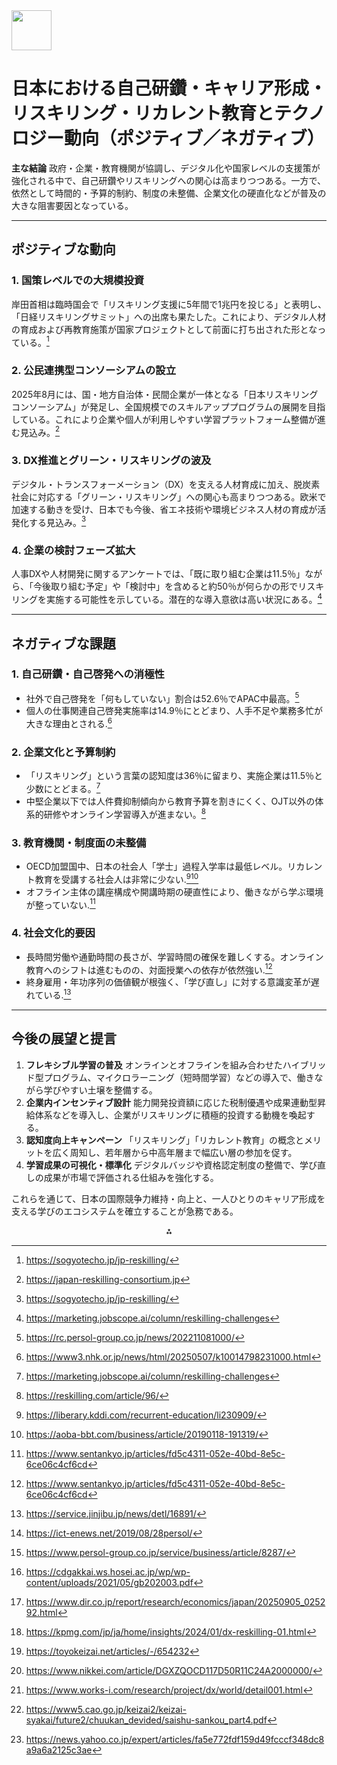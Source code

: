 <img src="https://r2cdn.perplexity.ai/pplx-full-logo-primary-dark%402x.png" style="height:64px;margin-right:32px"/>

# 日本における自己研鑽・キャリア形成・リスキリング・リカレント教育とテクノロジー動向（ポジティブ／ネガティブ）

**主な結論**
政府・企業・教育機関が協調し、デジタル化や国家レベルの支援策が強化される中で、自己研鑽やリスキリングへの関心は高まりつつある。一方で、依然として時間的・予算的制約、制度の未整備、企業文化の硬直化などが普及の大きな阻害要因となっている。

***

## ポジティブな動向

### 1. 国策レベルでの大規模投資

岸田首相は臨時国会で「リスキリング支援に5年間で1兆円を投じる」と表明し、「日経リスキリングサミット」への出席も果たした。これにより、デジタル人材の育成および再教育施策が国家プロジェクトとして前面に打ち出された形となっている。[^1]

### 2. 公民連携型コンソーシアムの設立

2025年8月には、国・地方自治体・民間企業が一体となる「日本リスキリングコンソーシアム」が発足し、全国規模でのスキルアッププログラムの展開を目指している。これにより企業や個人が利用しやすい学習プラットフォーム整備が進む見込み。[^2]

### 3. DX推進とグリーン・リスキリングの波及

デジタル・トランスフォーメーション（DX）を支える人材育成に加え、脱炭素社会に対応する「グリーン・リスキリング」への関心も高まりつつある。欧米で加速する動きを受け、日本でも今後、省エネ技術や環境ビジネス人材の育成が活発化する見込み。[^1]

### 4. 企業の検討フェーズ拡大

人事DXや人材開発に関するアンケートでは、「既に取り組む企業は11.5％」ながら、「今後取り組む予定」や「検討中」を含めると約50％が何らかの形でリスキリングを実施する可能性を示している。潜在的な導入意欲は高い状況にある。[^3]

***

## ネガティブな課題

### 1. 自己研鑽・自己啓発への消極性

- 社外で自己啓発を「何もしていない」割合は52.6％でAPAC中最高。[^4]
- 個人の仕事関連自己啓発実施率は14.9％にとどまり、人手不足や業務多忙が大きな理由とされる.[^5]


### 2. 企業文化と予算制約

- 「リスキリング」という言葉の認知度は36％に留まり、実施企業は11.5％と少数にとどまる。[^3]
- 中堅企業以下では人件費抑制傾向から教育予算を割きにくく、OJT以外の体系的研修やオンライン学習導入が進まない。[^6]


### 3. 教育機関・制度面の未整備

- OECD加盟国中、日本の社会人「学士」過程入学率は最低レベル。リカレント教育を受講する社会人は非常に少ない.[^7][^8]
- オフライン主体の講座構成や開講時期の硬直性により、働きながら学ぶ環境が整っていない.[^9]


### 4. 社会文化的要因

- 長時間労働や通勤時間の長さが、学習時間の確保を難しくする。オンライン教育へのシフトは進むものの、対面授業への依存が依然強い.[^9]
- 終身雇用・年功序列の価値観が根強く、「学び直し」に対する意識変革が遅れている.[^10]

***

## 今後の展望と提言

1. **フレキシブル学習の普及**
オンラインとオフラインを組み合わせたハイブリッド型プログラム、マイクロラーニング（短時間学習）などの導入で、働きながら学びやすい土壌を整備する。
2. **企業内インセンティブ設計**
能力開発投資額に応じた税制優遇や成果連動型昇給体系などを導入し、企業がリスキリングに積極的投資する動機を喚起する。
3. **認知度向上キャンペーン**
「リスキリング」「リカレント教育」の概念とメリットを広く周知し、若年層から中高年層まで幅広い層の参加を促す。
4. **学習成果の可視化・標準化**
デジタルバッジや資格認定制度の整備で、学び直しの成果が市場で評価される仕組みを強化する。

これらを通じて、日本の国際競争力維持・向上と、一人ひとりのキャリア形成を支える学びのエコシステムを確立することが急務である。
<span style="display:none">[^11][^12][^13][^14][^15][^16][^17][^18][^19][^20]</span>

<div style="text-align: center">⁂</div>

[^1]: https://sogyotecho.jp/jp-reskilling/

[^2]: https://japan-reskilling-consortium.jp

[^3]: https://marketing.jobscope.ai/column/reskilling-challenges

[^4]: https://rc.persol-group.co.jp/news/202211081000/

[^5]: https://www3.nhk.or.jp/news/html/20250507/k10014798231000.html

[^6]: https://reskilling.com/article/96/

[^7]: https://liberary.kddi.com/recurrent-education/li230909/

[^8]: https://aoba-bbt.com/business/article/20190118-191319/

[^9]: https://www.sentankyo.jp/articles/fd5c4311-052e-40bd-8e5c-6ce06c4cf6cd

[^10]: https://service.jinjibu.jp/news/detl/16891/

[^11]: https://ict-enews.net/2019/08/28persol/

[^12]: https://www.persol-group.co.jp/service/business/article/8287/

[^13]: https://cdgakkai.ws.hosei.ac.jp/wp/wp-content/uploads/2021/05/gb202003.pdf

[^14]: https://www.dir.co.jp/report/research/economics/japan/20250905_025292.html

[^15]: https://kpmg.com/jp/ja/home/insights/2024/01/dx-reskilling-01.html

[^16]: https://toyokeizai.net/articles/-/654232

[^17]: https://www.nikkei.com/article/DGXZQOCD117D50R11C24A2000000/

[^18]: https://www.works-i.com/research/project/dx/world/detail001.html

[^19]: https://www5.cao.go.jp/keizai2/keizai-syakai/future2/chuukan_devided/saishu-sankou_part4.pdf

[^20]: https://news.yahoo.co.jp/expert/articles/fa5e772fdf159d49fcccf348dc8a9a6a2125c3ae

